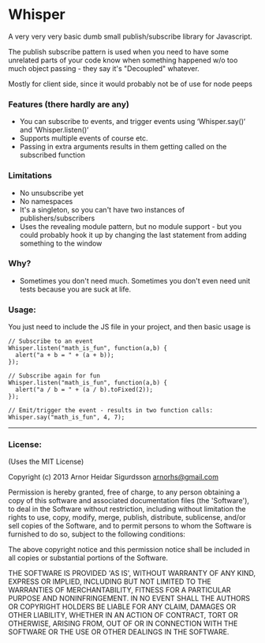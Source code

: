 # Whisper

A very very very basic dumb small publish/subscribe library for Javascript.

The publish subscribe pattern is used when you need to have some unrelated parts of your code
know when something happened w/o too much object passing - they say it's "Decoupled" whatever.

Mostly for client side, since it would probably not be of use for node peeps

### Features (there hardly are any)
- You can subscribe to events, and trigger events using ‘Whisper.say()‘ and ‘Whisper.listen()‘
- Supports multiple events of course etc.
- Passing in extra arguments results in them getting called on the subscribed function

### Limitations
- No unsubscribe yet
- No namespaces
- It's a singleton, so you can't have two instances of publishers/subscribers
- Uses the revealing module pattern, but no module support - but you could probably hook
  it up by changing the last statement from adding something to the window

### Why?
- Sometimes you don't need much. Sometimes you don't even need unit tests because you are
  suck at life.

### Usage:
You just need to include the JS file in your project, and then basic usage is

    // Subscribe to an event
    Whisper.listen("math_is_fun", function(a,b) {
      alert("a + b = " + (a + b));
    });

    // Subscribe again for fun
    Whisper.listen("math_is_fun", function(a,b) {
      alert("a / b = " + (a / b).toFixed(2));
    });

    // Emit/trigger the event - results in two function calls:
    Whisper.say("math_is_fun", 4, 7);

---

### License:

(Uses the MIT License)

Copyright (c) 2013 Arnor Heidar Sigurdsson <arnorhs@gmail.com>

Permission is hereby granted, free of charge, to any person obtaining a
copy of this software and associated documentation files (the 'Software'), to
deal in the Software without restriction, including without limitation the rights
to use, copy, modify, merge, publish, distribute, sublicense, and/or sell copies
of the Software, and to permit persons to whom the Software is furnished to do
so, subject to the following conditions:

The above copyright notice and this permission notice shall be included in all
copies or substantial portions of the Software.

THE SOFTWARE IS PROVIDED 'AS IS', WITHOUT WARRANTY OF ANY KIND, EXPRESS OR
IMPLIED, INCLUDING BUT NOT LIMITED TO THE WARRANTIES OF MERCHANTABILITY, FITNESS
FOR A PARTICULAR PURPOSE AND NONINFRINGEMENT. IN NO EVENT SHALL THE AUTHORS OR
COPYRIGHT HOLDERS BE LIABLE FOR ANY CLAIM, DAMAGES OR OTHER LIABILITY, WHETHER
IN AN ACTION OF CONTRACT, TORT OR OTHERWISE, ARISING FROM, OUT OF OR IN
CONNECTION WITH THE SOFTWARE OR THE USE OR OTHER DEALINGS IN THE SOFTWARE.


